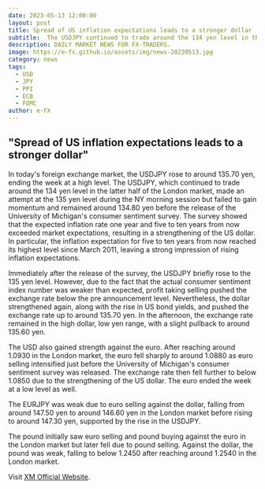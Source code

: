```yaml
---
date: 2023-05-13 12:00:00
layout: post
title: Spread of US inflation expectations leads to a stronger dollar 
subtitle:  The USDJPY continued to trade around the 134 yen level in the latter half of the London market.
description: DAILY MARKET NEWS FOR FX-TRADERS.
image: https://e-fx.github.io/assets/img/news-20230513.jpg
category: news
tags:
  - USD
  - JPY
  - PPI
  - ECB
  - FOMC
author: e-FX
---
```


##  "Spread of US inflation expectations leads to a stronger dollar"

In today's foreign exchange market, the USDJPY rose to around 135.70 yen, ending the week at a high level. The USDJPY, which continued to trade around the 134 yen level in the latter half of the London market, made an attempt at the 135 yen level during the NY morning session but failed to gain momentum and remained around 134.80 yen before the release of the University of Michigan's consumer sentiment survey. The survey showed that the expected inflation rate one year and five to ten years from now exceeded market expectations, resulting in a strengthening of the US dollar. In particular, the inflation expectation for five to ten years from now reached its highest level since March 2011, leaving a strong impression of rising inflation expectations.

Immediately after the release of the survey, the USDJPY briefly rose to the 135 yen level. However, due to the fact that the actual consumer sentiment index number was weaker than expected, profit taking selling pushed the exchange rate below the pre announcement level. Nevertheless, the dollar strengthened again, along with the rise in US bond yields, and pushed the exchange rate up to around 135.70 yen. In the afternoon, the exchange rate remained in the high dollar, low yen range, with a slight pullback to around 135.60 yen.

The USD also gained strength against the euro. After reaching around 1.0930 in the London market, the euro fell sharply to around 1.0880 as euro selling intensified just before the University of Michigan's consumer sentiment survey was released. The exchange rate then fell further to below 1.0850 due to the strengthening of the US dollar. The euro ended the week at a low level as well.

The EURJPY was weak due to euro selling against the dollar, falling from around 147.50 yen to around 146.60 yen in the London market before rising to around 147.30 yen, supported by the rise in the USDJPY.

The pound initially saw euro selling and pound buying against the euro in the London market but later fell due to pound selling. Against the dollar, the pound was weak, falling to below 1.2450 after reaching around 1.2540 in the London market.




Visit [XM Official Website](https://clicks.pipaffiliates.com/c?c=550036&l=en&p=0).